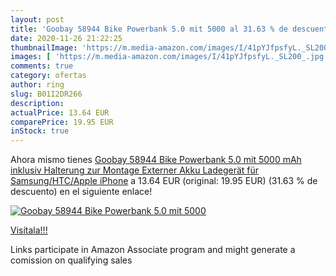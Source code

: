 ```yaml
---
layout: post
title: 'Goobay 58944 Bike Powerbank 5.0 mit 5000 al 31.63 % de descuento'
date: 2020-11-26 21:22:25
thumbnailImage: 'https://m.media-amazon.com/images/I/41pYJfpsfyL._SL200_.jpg'
images: [ 'https://m.media-amazon.com/images/I/41pYJfpsfyL._SL200_.jpg' ]
comments: true
category: ofertas
author: ring
slug: B01I2DR266
description:
actualPrice: 13.64 EUR
comparePrice: 19.95 EUR
inStock: true
---
```


Ahora mismo tienes [Goobay 58944 Bike Powerbank 5.0 mit 5000 mAh inklusiv Halterung zur Montage  Externer Akku Ladegerät für Samsung/HTC/Apple iPhone](https://www.amazon.de/dp/B01I2DR266/?tag=tolees0ca-21) a 13.64 EUR (original: 19.95 EUR) (31.63 %  de descuento) en el siguiente enlace!

[![Goobay 58944 Bike Powerbank 5.0 mit 5000](https://m.media-amazon.com/images/I/41pYJfpsfyL._SL200_.jpg)](https://www.amazon.de/dp/B01I2DR266/?tag=tolees0ca-21)

[Visítala!!!](https://www.amazon.de/dp/B01I2DR266/?tag=tolees0ca-21)

Links participate in Amazon Associate program and might generate a comission on qualifying sales
